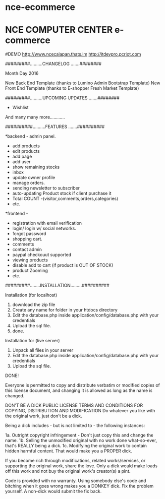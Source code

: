 # nce-ecommerce

# NCE COMPUTER CENTER e-commerce

#DEMO
http://www.ncecalapan.thats.im
http://itdevpro.pcriot.com

#########..........CHANGELOG .......########

Month Day 2016


New Back End Template (thanks to Lumino Admin Bootstrap Template)
New Front End Template (thanks to E-shopper Fresh Market Template)


#########..........UPCOMING UPDATES .......########

* Wishlist

And many many more............

##########..........FEATURES .......##########

 *backend - admin panel.
  - add products
  - edit products
  - add page
  - add user
  - show remaining stocks
  - inbox
  - update owner profile
  - manage orders.
  - sending newsletter to subscriber
  - auto-updating Product stock if client purchase it
  - Total COUNT -(visitor,comments,orders,categories)
  - etc.
  
 *frontend - 
  - registration with email verification
  - login/ login w/ social networks.
  - forgot password
  - shopping cart.
  - comments
  - contact admin
  - paypal checkouut supported
  - viewing products
  - disable add to cart (if product is OUT OF STOCK)
  - product Zooming
  - etc.

#########........INSTALLATION.........##########

Installation (for localhost)

1. download the zip file
2. Create any name for folder in your htdocs directory
3. Edit the database.php inside application/config/database.php with your credentials
4. Upload the sql file.
5. done. 


Installation for (live server)

1. Unpack all files in your server
2. Edit the database.php inside application/config/database.php with your credentials
3. Upload the sql file.

DONE!


Everyone is permitted to copy and distribute verbatim or modified copies of this license document, and changing it is allowed as long as the name is changed.

DON'T BE A DICK PUBLIC LICENSE TERMS AND CONDITIONS FOR COPYING, DISTRIBUTION AND MODIFICATION
Do whatever you like with the original work, just don't be a dick.

Being a dick includes - but is not limited to - the following instances:

1a. Outright copyright infringement - Don't just copy this and change the name.
1b. Selling the unmodified original with no work done what-so-ever, that's REALLY being a dick.
1c. Modifying the original work to contain hidden harmful content. That would make you a PROPER dick.

If you become rich through modifications, related works/services, or supporting the original work, share the love. Only a dick would make loads off this work and not buy the original work's creator(s) a pint.

Code is provided with no warranty. Using somebody else's code and bitching when it goes wrong makes you a DONKEY dick. Fix the problem yourself. A non-dick would submit the fix back.
